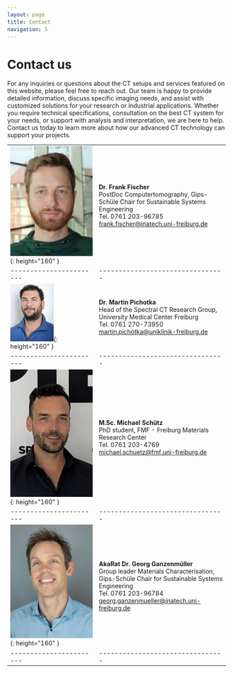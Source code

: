 ```yaml
---
layout: page
title: Contact
navigation: 5
---
```


# Contact us
For any inquiries or questions about the CT setups and services featured on this website, please feel free to reach out. Our team is happy to provide detailed information, discuss specific imaging needs, and assist with customized solutions for your research or industrial applications. Whether you require technical specifications, consultation on the best CT system for your needs, or support with analysis and interpretation, we are here to help. Contact us today to learn more about how our advanced CT technology can support your projects.



|  |  |
|----------------------- |--------------------------------|
| ![Frank](/images/people//07_Frank.jpg){: height="160" } | **Dr. Frank Fischer** <br/> PostDoc Computertomography, Gips-Schüle Chair for Sustainable Systems Engineering <br/>Tel. 0761 203-96785 <br/> frank.fischer@inatech.uni-freiburg.de |
|----------------------- |--------------------------------|
| ![Martin](/images/people/MartinPichotka.jpg){: height="160" } | **Dr. Martin Pichotka** <br/> Head of the Spectral CT Research Group, University Medical Center Freiburg <br/>Tel. 0761 270-73950 <br/> martin.pichotka@uniklinik-freiburg.de |
|----------------------- |--------------------------------|
| ![Michael](/images/people/MichaelSchuetz1.jpg){: height="160" } | **M.Sc. Michael Schütz** <br/> PhD student, FMF - Freiburg Materials Research Center <br/> Tel. 0761 203-4769 <br/> michael.schuetz@fmf.uni-freiburg.de |
|----------------------- |--------------------------------|
| ![Georg](/images/people/03_Georg.jpg){: height="160" } | **AkaRat Dr. Georg Ganzenmüller** <br/> Group leader Materials Characterisation, Gips-Schüle Chair for Sustainable Systems Engineering <br/> Tel. 0761 203-96784 <br/> georg.ganzenmueller@inatech.uni-freiburg.de |
|----------------------- |--------------------------------|





